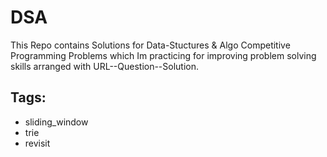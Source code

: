 # DSA

This Repo contains Solutions for Data-Stuctures & Algo Competitive Programming Problems which Im practicing for improving problem solving skills arranged with URL--Question--Solution.

Tags:
--
* sliding_window
* trie
* revisit


